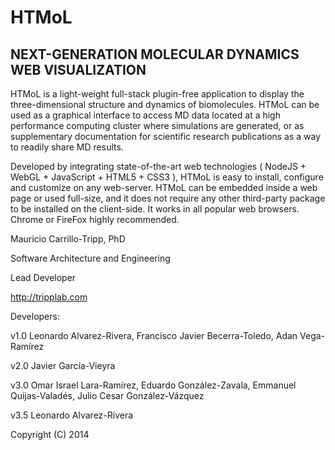 # HTMoL

## NEXT-GENERATION MOLECULAR DYNAMICS WEB VISUALIZATION

HTMoL is a light-weight full-stack plugin-free application to display the three-dimensional structure and dynamics of biomolecules. HTMoL can be used as a graphical interface to access MD data located at a high performance computing cluster where simulations are generated, or as supplementary documentation for scientific research publications as a way to readily share MD results. 

Developed by integrating state-of-the-art web technologies ( NodeJS + WebGL + JavaScript + HTML5 + CSS3 ), HTMoL is easy to install, configure and customize on any web-server. HTMoL can be embedded inside a web page or used full-size, and it does not require any other third-party package to be installed on the client-side. It works in all popular web browsers. Chrome or FireFox highly recommended. 

Mauricio Carrillo-Tripp, PhD

Software Architecture and Engineering 

Lead Developer 

http://tripplab.com 

Developers: 

v1.0 Leonardo Alvarez-Rivera, Francisco Javier Becerra-Toledo, Adan Vega-Ramírez 

v2.0 Javier García-Vieyra 

v3.0 Omar Israel Lara-Ramírez, Eduardo González-Zavala, Emmanuel Quijas-Valadés, Julio Cesar González-Vázquez 

v3.5 Leonardo Alvarez-Rivera 


Copyright (C) 2014
